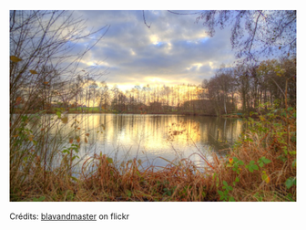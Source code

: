 ![Florent](/images/2022-12-26.jpg)

Crédits: [blavandmaster](https://www.flickr.com/people/blavandmaster/) on flickr